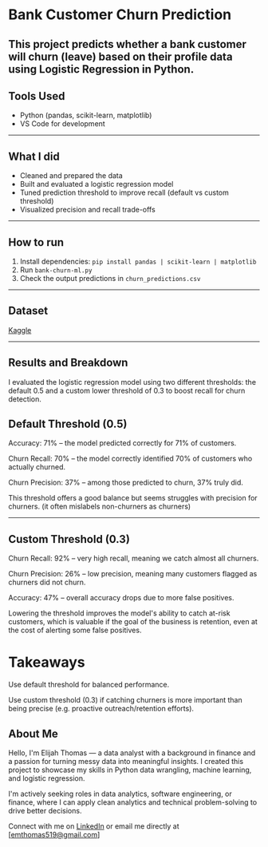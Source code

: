 # Bank Customer Churn Prediction

This project predicts whether a bank customer will churn (leave) based on their profile data using Logistic Regression in Python.
---

## Tools Used
- Python (pandas, scikit-learn, matplotlib)
- VS Code for development

---

## What I did
- Cleaned and prepared the data
- Built and evaluated a logistic regression model
- Tuned prediction threshold to improve recall (default vs custom threshold)
- Visualized precision and recall trade-offs

---

## How to run
1. Install dependencies: `pip install pandas | scikit-learn | matplotlib`
2. Run `bank-churn-ml.py`
3. Check the output predictions in `churn_predictions.csv`

---

## Dataset
[Kaggle](https://www.kaggle.com/datasets/gauravtopre/bank-customer-churn-dataset?resource=download)

---

## Results and Breakdown

I evaluated the logistic regression model using two different thresholds: the default 0.5 and a custom lower threshold of 0.3 to boost recall for churn detection.

## Default Threshold (0.5)
Accuracy: 71% – the model predicted correctly for 71% of customers.

Churn Recall: 70% – the model correctly identified 70% of customers who actually churned.

Churn Precision: 37% – among those predicted to churn, 37% truly did.

This threshold offers a good balance but seems struggles with precision for churners. (it often mislabels non-churners as churners)

---

## Custom Threshold (0.3)
Churn Recall: 92% – very high recall, meaning we catch almost all churners.

Churn Precision: 26% – low precision, meaning many customers flagged as churners did not churn.

Accuracy: 47% – overall accuracy drops due to more false positives.

Lowering the threshold improves the model's ability to catch at-risk customers, which is valuable if the goal of the business is retention, even at the cost of alerting some false positives.

# Takeaways
Use default threshold for balanced performance.

Use custom threshold (0.3) if catching churners is more important than being precise (e.g. proactive outreach/retention efforts).

## About Me

Hello, I'm Elijah Thomas — a data analyst with a background in finance and a passion for turning messy data into meaningful insights. I created this project to showcase my skills in Python data wrangling, machine learning, and logistic regression. 

I'm actively seeking roles in data analytics, software engineering, or finance, where I can apply clean analytics and technical problem-solving to drive better decisions.

Connect with me on [LinkedIn](https://www.linkedin.com/in/elijahmthomas) or email me directly at [emthomas519@gmail.com]
